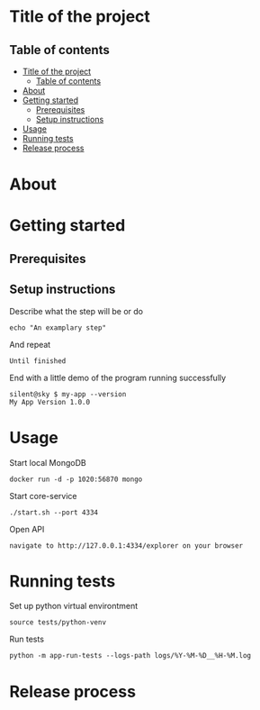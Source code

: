 # Title of the project

## Table of contents

- [Title of the project](#title-of-the-project)
  - [Table of contents](#table-of-contents)
- [About](#about)
- [Getting started](#getting-started)
  - [Prerequisites](#prerequisites)
  - [Setup instructions](#setup-instructions)
- [Usage](#usage)
- [Running tests](#running-tests)
- [Release process](#release-process)

# About

<!-- A few words describing the purpose of the project -->

# Getting started

<!--  These instructions should set up the project so that it is ready for 
development and testing purposes -->

## Prerequisites

<!-- List of things that are necessary to install, e.g.:
- docker
- JDK 17
- Node.js 
-->

## Setup instructions

<!-- A step by step instruction to install the project-->

Describe what the step will be or do
```
echo "An examplary step"
```

And repeat
```
Until finished
```

End with a little demo of the program running successfully
```
silent@sky $ my-app --version
My App Version 1.0.0
```

# Usage

<!-- Add notes about how to run the program, e.g.: -->

Start local MongoDB
```
docker run -d -p 1020:56870 mongo
```

Start core-service
```
./start.sh --port 4334
```

Open API
    
    navigate to http://127.0.0.1:4334/explorer on your browser

# Running tests

<!-- Guide on how to run automated tests for this project -->

Set up python virtual environtment
```
source tests/python-venv
```

Run tests
```
python -m app-run-tests --logs-path logs/%Y-%M-%D__%H-%M.log
```

# Release process

<!-- Describe the release process - how to prepare a product that is 
production-ready -->

<!-- e.g:
# Release process 
- Pull the merge events into a local repository
- Update changelog and bump version
- Create the git tag
- Commit and push changelog

# Versioning scheme
This project uses semantic versioning scheme. 

Depending on the need a particular project, a release candidate may be released.
-->
